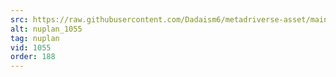 ```yaml
---
src: https://raw.githubusercontent.com/Dadaism6/metadriverse-asset/main/script-nuplan-output-newcompressed/nuplan_1055.mp4
alt: nuplan_1055
tag: nuplan
vid: 1055
order: 188
---
```

